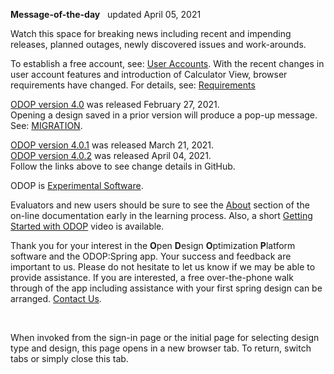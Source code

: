 **Message-of-the-day** &nbsp; updated April 05, 2021   

Watch this space for breaking news 
including recent and impending releases, planned outages, newly discovered issues and work-arounds.  

To establish a free account, see: [User Accounts](userAccounts). 
With the recent changes in user account features and introduction of Calculator View, 
browser requirements have changed. 
For details, see: [Requirements](requirements)  

[ODOP version 4.0](https://github.com/thegrumpys/odop/milestone/39?closed=1) was released February 27, 2021.  
Opening a design saved in a prior version will produce a pop-up message. 
See: [MIGRATION](../Help/terminology#migration). 

[ODOP version 4.0.1](https://github.com/thegrumpys/odop/milestone/40?closed=1) was released March 21, 2021.   
[ODOP version 4.0.2](https://github.com/thegrumpys/odop/milestone/46?closed=1) was released April 04, 2021.   
Follow the links above to see change details in GitHub.  

ODOP is [Experimental Software](experimental).  

Evaluators and new users should be sure to see the [About](../About) section 
of the on-line documentation early in the learning process. 
Also, a short [Getting Started with ODOP](https://www.youtube.com/watch?v=JS-8Z1Ct0aI) video is available.

Thank you for your interest in the **O**pen **D**esign **O**ptimization **P**latform software and the ODOP:Spring app. 
Your success and feedback are important to us. 
Please do not hesitate to let us know if we may be able to provide assistance. 
If you are interested, 
a free over-the-phone walk through of the app including assistance with your first spring design can be arranged. 
[Contact Us](ContactUs).   

&nbsp;

When invoked from the sign-in page or the initial page for selecting design type and design, 
this page opens in a new browser tab.
To return, switch tabs or simply close this tab.
 